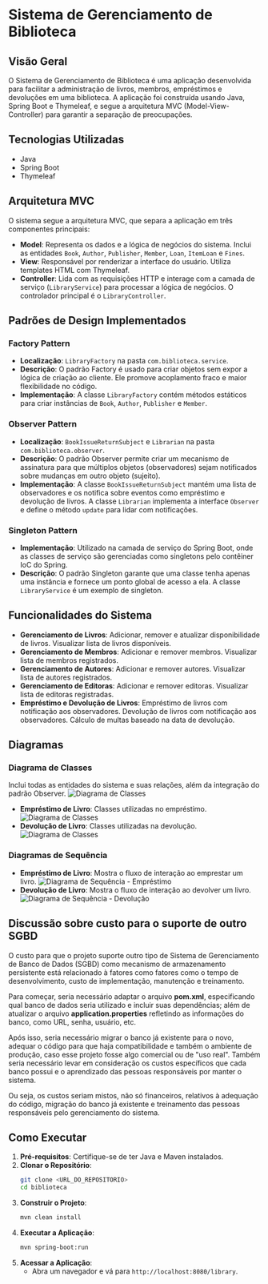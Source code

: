 # Sistema de Gerenciamento de Biblioteca

## Visão Geral
O Sistema de Gerenciamento de Biblioteca é uma aplicação desenvolvida para facilitar a administração de livros, membros, empréstimos e devoluções em uma biblioteca. A aplicação foi construída usando Java, Spring Boot e Thymeleaf, e segue a arquitetura MVC (Model-View-Controller) para garantir a separação de preocupações.

## Tecnologias Utilizadas
- Java
- Spring Boot
- Thymeleaf

## Arquitetura MVC
O sistema segue a arquitetura MVC, que separa a aplicação em três componentes principais:
- **Model**: Representa os dados e a lógica de negócios do sistema. Inclui as entidades `Book`, `Author`, `Publisher`, `Member`, `Loan`, `ItemLoan` e `Fines`.
- **View**: Responsável por renderizar a interface do usuário. Utiliza templates HTML com Thymeleaf.
- **Controller**: Lida com as requisições HTTP e interage com a camada de serviço (`LibraryService`) para processar a lógica de negócios. O controlador principal é o `LibraryController`.

## Padrões de Design Implementados
### Factory Pattern
- **Localização**: `LibraryFactory` na pasta `com.biblioteca.service`.
- **Descrição**: O padrão Factory é usado para criar objetos sem expor a lógica de criação ao cliente. Ele promove acoplamento fraco e maior flexibilidade no código.
- **Implementação**: A classe `LibraryFactory` contém métodos estáticos para criar instâncias de `Book`, `Author`, `Publisher` e `Member`.

### Observer Pattern
- **Localização**: `BookIssueReturnSubject` e `Librarian` na pasta `com.biblioteca.observer`.
- **Descrição**: O padrão Observer permite criar um mecanismo de assinatura para que múltiplos objetos (observadores) sejam notificados sobre mudanças em outro objeto (sujeito).
- **Implementação**: A classe `BookIssueReturnSubject` mantém uma lista de observadores e os notifica sobre eventos como empréstimo e devolução de livros. A classe `Librarian` implementa a interface `Observer` e define o método `update` para lidar com notificações.

### Singleton Pattern
- **Implementação**: Utilizado na camada de serviço do Spring Boot, onde as classes de serviço são gerenciadas como singletons pelo contêiner IoC do Spring.
- **Descrição**: O padrão Singleton garante que uma classe tenha apenas uma instância e fornece um ponto global de acesso a ela. A classe `LibraryService` é um exemplo de singleton.

## Funcionalidades do Sistema
- **Gerenciamento de Livros**: Adicionar, remover e atualizar disponibilidade de livros. Visualizar lista de livros disponíveis.
- **Gerenciamento de Membros**: Adicionar e remover membros. Visualizar lista de membros registrados.
- **Gerenciamento de Autores**: Adicionar e remover autores. Visualizar lista de autores registrados.
- **Gerenciamento de Editoras**: Adicionar e remover editoras. Visualizar lista de editoras registradas.
- **Empréstimo e Devolução de Livros**: Empréstimo de livros com notificação aos observadores. Devolução de livros com notificação aos observadores. Cálculo de multas baseado na data de devolução.

## Diagramas
### Diagrama de Classes
Inclui todas as entidades do sistema e suas relações, além da integração do padrão Observer.
![Diagrama de Classes](/biblioteca/images/cD.png)
- **Empréstimo de Livro**: Classes utilizadas no empréstimo.
![Diagrama de Classes](/biblioteca/images/cDissue.png)
- **Devolução de Livro**: Classes utilizadas na devolução.
![Diagrama de Classes](/biblioteca/images/cDreturn.png)

### Diagramas de Sequência
- **Empréstimo de Livro**: Mostra o fluxo de interação ao emprestar um livro.
![Diagrama de Sequência - Empréstimo](/biblioteca/images/borrow.png)
- **Devolução de Livro**: Mostra o fluxo de interação ao devolver um livro.
![Diagrama de Sequência - Devolução](/biblioteca/images/return.png)

## Discussão sobre custo para o suporte de outro SGBD
O custo para que o projeto suporte outro tipo de Sistema de Gerenciamento de Banco de Dados (SGBD) como mecanismo de armazenamento persistente está relacionado à fatores como fatores como o tempo de desenvolvimento, custo de implementação, manutenção e treinamento.

Para começar, seria necessário adaptar o arquivo **pom.xml**, especificando qual banco de dados seria utilizado e incluir suas dependências; além de atualizar o arquivo **application.properties** refletindo as informações do banco, como URL, senha, usuário, etc.

Após isso, seria necessário migrar o banco já existente para o novo, adequar o código para que haja compatibilidade e também o ambiente de produção, caso esse projeto fosse algo comercial ou de "uso real". Também seria necessário levar em consideração os custos específicos que cada banco possui e o aprendizado das pessoas responsáveis por manter o sistema.

Ou seja, os custos seriam mistos, não só financeiros, relativos à adequação do código, migração do banco já existente e treinamento das pessoas responsáveis pelo gerenciamento do sistema.
## Como Executar
1. **Pré-requisitos**: Certifique-se de ter Java e Maven instalados.
2. **Clonar o Repositório**: 
    ```bash
    git clone <URL_DO_REPOSITORIO>
    cd biblioteca
    ```
3. **Construir o Projeto**:
    ```bash
    mvn clean install
    ```
4. **Executar a Aplicação**:
    ```bash
    mvn spring-boot:run
    ```
5. **Acessar a Aplicação**:
    - Abra um navegador e vá para `http://localhost:8080/library`.


